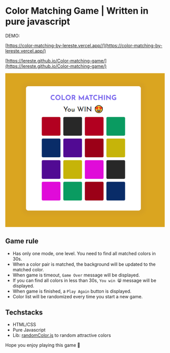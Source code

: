 # Color Matching Game | Written in pure javascript

DEMO: 

[https://color-matching-by-lereste.vercel.app//](https://color-matching-by-lereste.vercel.app/)

[https://lereste.github.io/Color-matching-game/](https://lereste.github.io/Color-matching-game/)

![color matching game](./images/thumbnail.png)

## Game rule 

- Has only one mode, one level. You need to find all matched colors in 30s.
- When a color pair is matched, the background will be updated to the matched color.
- When game is timeout, `Game Over` message will be displayed.
- If you can find all colors in less than 30s, `You win 😸` message will be displayed.
- When game is finished, a `Play Again` button is displayed.
- Color list will be randomized every time you start a new game.

## Techstacks

- HTML/CSS
- Pure Javascript
- Lib: [randomColor.js](https://randomcolor.lllllllllllllllll.com/) to random attractive colors

Hope you enjoy playing this game 🤩
